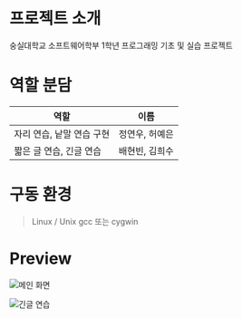 # 프로젝트 소개
숭실대학교 소프트웨어학부 1학년 프로그래밍 기초 및 실습 프로젝트

# 역할 분담
역할 | 이름
---- | ----
자리 연습, 낱말 연습 구현 | 정연우, 허예은
짧은 글 연습, 긴글 연습 | 배현빈, 김희수

# 구동 환경
> Linux / Unix gcc 또는 cygwin 

# Preview
![메인 화면](http://purplebeen.kr/images/스크린샷%202018-06-08%20오전%2011.49.44.png)

![긴글 연습](http://purplebeen.kr/images/스크린샷%202018-06-08%20오전%2011.50.10.png)
